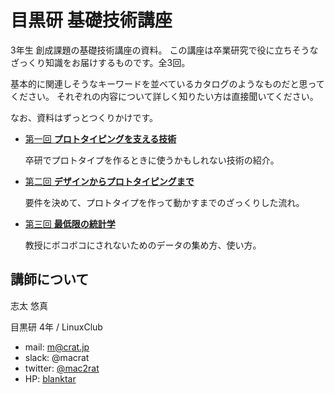 目黒研 基礎技術講座
===================

3年生 創成課題の基礎技術講座の資料。
この講座は卒業研究で役に立ちそうなざっくり知識をお届けするものです。全3回。

基本的に関連しそうなキーワードを並べているカタログのようなものだと思ってください。
それぞれの内容について詳しく知りたい方は直接聞いてください。

なお、資料はずっとつくりかけです。

- [第一回 **プロトタイピングを支える技術**](./01/README.md)

	卒研でプロトタイプを作るときに使うかもしれない技術の紹介。

- [第二回 **デザインからプロトタイピングまで**](./02/README.md)

	要件を決めて、プロトタイプを作って動かすまでのざっくりした流れ。

- [第三回 **最低限の統計学**](./03/README.md)

	教授にボコボコにされないためのデータの集め方、使い方。

## 講師について
志太 悠真

目黒研 4年 / LinuxClub

- mail: [m@crat.jp](mailto:m@crat.jp)
- slack: @macrat
- twitter: [@mac2rat](https://twitter.com/mac2rat)
- HP: [blanktar](https://blanktar.jp)
